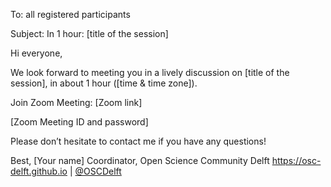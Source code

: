 To: all registered participants

Subject: In 1 hour: [title of the session]

Hi everyone,

We look forward to meeting you in a lively discussion on [title of the session], in about 1 hour ([time & time zone]).

Join Zoom Meeting: [Zoom link]

[Zoom Meeting ID and password]

Please don’t hesitate to contact me if you have any questions!

Best,
[Your name]
Coordinator, Open Science Community Delft
https://osc-delft.github.io | [@OSCDelft](https://twitter.com/OSCDelft)
